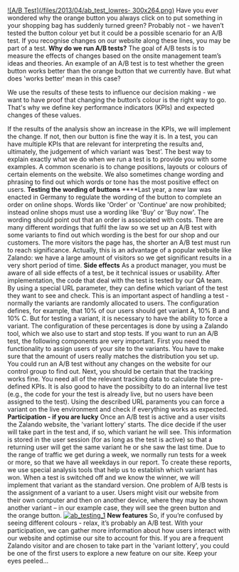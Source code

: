 <!--
.. title: Green or Orange? - A/B tests at Zalando
.. slug: green-or-orange-ab-tests-at-zalando
.. date: 2013-04-30 15:48:00
.. tags: A/b test,Frontend,Testing,Website
.. author: ToDo
-->
[![A/B Test](/files/2013/04/ab_test_lowres-
300x264.png)](/files/2013/04/ab_test_lowres.png) Have you ever wondered why
the orange button you always click on to put something in your shopping bag
has suddenly turned green? Probably not - we haven’t tested the button colour
yet but it could be a possible scenario for an A/B test. If you recognise
changes on our website along these lines, you may be part of a test. **Why do
we run A/B tests?** The goal of A/B tests is to measure the effects of changes
based on the onsite management team’s ideas and theories. An example of an A/B
test is to test whether the green button works better than the orange button
that we currently have. But what does 'works better' mean in this case?

We use the results of these tests to influence our decision making - we want
to have proof that changing the button’s colour is the right way to go. That's
why we define key performance indicators (KPIs) and expected changes of these
values.

If the results of the analysis show an increase in the KPIs, we will implement
the change. If not, then our button is fine the way it is. In a test, you can
have multiple KPIs that are relevant for interpreting the results and,
ultimately, the judgement of which variant was ‘best’. The best way to explain
exactly what we do when we run a test is to provide you with some examples. A
common scenario is to change positions, layouts or colours of certain elements
on the website. We also sometimes change wording and phrasing to find out
which words or tone has the most positive effect on users. **Testing the
wording of buttons** ****Last year, a new law was enacted in Germany to
regulate the wording of the button to complete an order on online shops. Words
like 'Order' or 'Continue' are now prohibited; instead online shops must use a
wording like 'Buy' or 'Buy now'. The wording should point out that an order is
associated with costs. There are many different wordings that fulfil the law
so we set up an A/B test with some variants to find out which wording is the
best for our shop and our customers. The more visitors the page has, the
shorter an A/B test must run to reach significance. Actually, this is an
advantage of a popular website like Zalando: we have a large amount of
visitors so we get significant results in a very short period of time. **Side
effects** As a product manager, you must be aware of all side effects of a
test, be it technical issues or usability. After implementation, the code that
deal with the test is tested by our QA team. By using a special URL parameter,
they can define which variant of the test they want to see and check. This is
an important aspect of handling a test - normally the variants are randomly
allocated to users. The configuration defines, for example, that 10% of our
users should get variant A, 10% B and 10% C. But for testing a variant, it is
necessary to have the ability to force a variant. The configuration of these
percentages is done by using a Zalando tool, which we also use to start and
stop tests. If you want to run an A/B test, the following components are very
important. First you need the functionality to assign users of your site to
the variants. You have to make sure that the amount of users really matches
the distribution you set up. You could run an A/B test without any changes on
the website for our control group to find out. Next, you should be certain
that the tracking works fine. You need all of the relevant tracking data to
calculate the pre-defined KPIs. It is also good to have the possibilty to do
an internal live test (e.g., the code for your the test is already live, but
no users have been assigned to the test). Using the described URL paraments
you can force a variant on the live environment and check if everything works
as expected. **Participation - if you are lucky** Once an A/B test is active
and a user visits the Zalando website, the 'variant lottery' starts. The dice
decide if the user will take part in the test and, if so, which variant he
will see. This information is stored in the user session (for as long as the
test is active) so that a returning user will get the same variant he or she
saw the last time. Due to the range of traffic we get during a week, we
normally run tests for a week or more, so that we have all weekdays in our
report. To create these reports, we use special analysis tools that help us to
establish which variant has won. When a test is switched off and we know the
winner, we will implement that variant as the standard version. One problem of
A/B tests is the assignment of a variant to a user. Users might visit our
website from their own computer and then on another device, where they may be
shown another variant – in our example case, they will see the green button
and the orange button. [![ab_testing_1](/files/2013/04/ab_testing_1-300x96.png
)](/files/2013/04/ab_testing_1.png) **New features** So, if you’re confused by
seeing different colours - relax, it’s probably an A/B test. With your
participation, we can gather more information about how users interact with
our website and optimise our site to account for this. If you are a frequent
Zalando visitor and are chosen to take part in the 'variant lottery', you
could be one of the first users to explore a new feature on our site. Keep
your eyes peeled...

